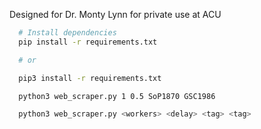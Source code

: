 Designed for Dr. Monty Lynn for private use at ACU

```bash
  # Install dependencies
  pip install -r requirements.txt

  # or

  pip3 install -r requirements.txt
```

```bash
  python3 web_scraper.py 1 0.5 SoP1870 GSC1986
```

```bash
  python3 web_scraper.py <workers> <delay> <tag> <tag>
```
